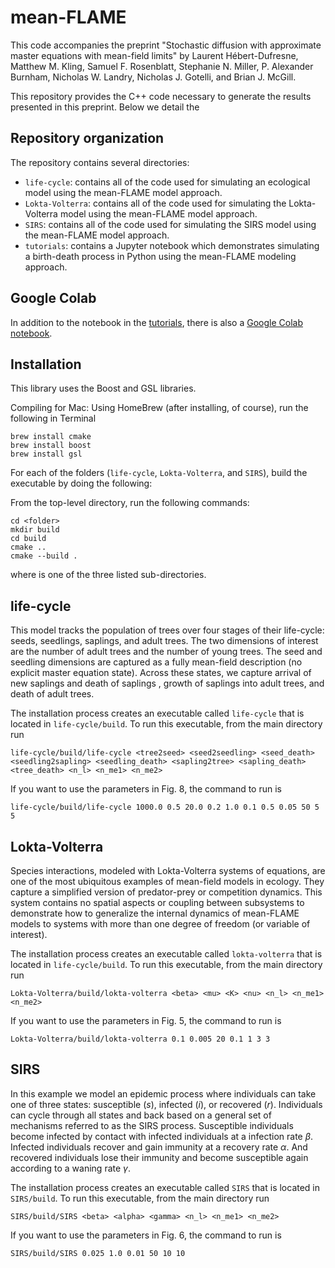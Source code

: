 # mean-FLAME

This code accompanies the preprint "Stochastic diffusion with approximate master equations with mean-field limits" by Laurent Hébert-Dufresne, Matthew M. Kling, Samuel F. Rosenblatt, Stephanie N.
Miller, P. Alexander Burnham, Nicholas W. Landry, Nicholas J. Gotelli, and Brian J.
McGill.

This repository provides the C++ code necessary to generate the results presented in this preprint. Below we detail the 

## Repository organization

The repository contains several directories:
* `life-cycle`: contains all of the code used for simulating an ecological model using the mean-FLAME model approach.
* `Lokta-Volterra`: contains all of the code used for simulating the Lokta-Volterra model using the mean-FLAME model approach.
* `SIRS`: contains all of the code used for simulating the SIRS model using the mean-FLAME model approach.
* `tutorials`: contains a Jupyter notebook which demonstrates simulating a birth-death process in Python using the mean-FLAME modeling approach.

## Google Colab

In addition to the notebook in the [tutorials](/tutorials/), there is also a [Google Colab notebook](https://bit.ly/meanFLAME).

## Installation

This library uses the Boost and GSL libraries.

Compiling for Mac: Using HomeBrew (after installing, of course), run the following in Terminal
```
brew install cmake
brew install boost
brew install gsl
```

For each of the folders (`life-cycle`, `Lokta-Volterra`, and `SIRS`), build the executable by doing the following:

From the top-level directory, run the following commands:
```
cd <folder>
mkdir build
cd build
cmake ..
cmake --build .
```
where <folder> is one of the three listed sub-directories.

## life-cycle
This model tracks the population of trees over four stages of their life-cycle: seeds, seedlings, saplings, and adult trees. The two dimensions of interest are the number of adult trees and the number of young trees. The seed and seedling dimensions are captured as a fully mean-field description (no explicit master equation state). Across these states, we capture arrival of new saplings and death of saplings , growth of saplings into adult trees, and death of adult trees.

The installation process creates an executable called `life-cycle` that is located in `life-cycle/build`. To run this executable, from the main directory run
```
life-cycle/build/life-cycle <tree2seed> <seed2seedling> <seed_death> <seedling2sapling> <seedling_death> <sapling2tree> <sapling_death> <tree_death> <n_l> <n_me1> <n_me2>
```
If you want to use the parameters in Fig. 8, the command to run is
```
life-cycle/build/life-cycle 1000.0 0.5 20.0 0.2 1.0 0.1 0.5 0.05 50 5 5
```

## Lokta-Volterra
Species interactions, modeled with Lokta-Volterra systems of equations, are one of the most ubiquitous examples of mean-field models in ecology. They capture a simplified version of predator-prey or competition dynamics. This system contains no spatial aspects or coupling between subsystems to demonstrate how to generalize the internal dynamics of mean-FLAME models to systems with more than one degree of freedom (or variable of interest).

The installation process creates an executable called `lokta-volterra` that is located in `life-cycle/build`. To run this executable, from the main directory run
```
Lokta-Volterra/build/lokta-volterra <beta> <mu> <K> <nu> <n_l> <n_me1> <n_me2>
```
If you want to use the parameters in Fig. 5, the command to run is
```
Lokta-Volterra/build/lokta-volterra 0.1 0.005 20 0.1 1 3 3
```

## SIRS
In this example we model an epidemic process where individuals can take one of three states: susceptible ($s$), infected ($i$), or recovered ($r$). Individuals can cycle through all states and back based on a general set of mechanisms referred to as the SIRS process. Susceptible individuals become infected by contact with infected individuals at a infection rate $\beta$. Infected individuals recover and gain immunity at a recovery rate $\alpha$. And recovered individuals lose their immunity and become susceptible again according to a waning rate $\gamma$.

The installation process creates an executable called `SIRS` that is located in `SIRS/build`. To run this executable, from the main directory run
```
SIRS/build/SIRS <beta> <alpha> <gamma> <n_l> <n_me1> <n_me2>
```
If you want to use the parameters in Fig. 6, the command to run is
```
SIRS/build/SIRS 0.025 1.0 0.01 50 10 10
```